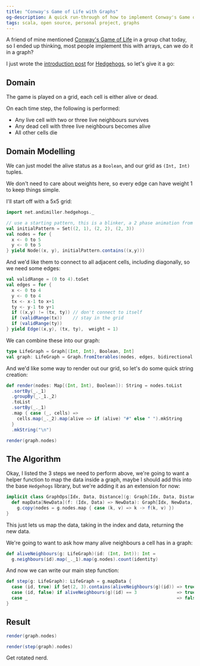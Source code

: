 ```yaml
---
title: "Conway's Game of Life with Graphs"
og-description: A quick run-through of how to implement Conway's Game of Life using Graphs, using my Hedgehogs library.
tags: scala, open source, personal project, graphs
---
```


A friend of mine mentioned [Conway's Game of Life](https://en.wikipedia.org/wiki/Conway%27s_Game_of_Life) in a group chat today, so I ended up thinking, most people implement this with arrays, can we do it in a graph?

I just wrote the [introduction post](2023-04-03-introducing-hedgehogs.html) for [Hedgehogs](https://github.com/andimiller/hedgehogs), so let's give it a go:

## Domain

The game is played on a grid, each cell is either alive or dead.

On each time step, the following is performed:

* Any live cell with two or three live neighbours survives
* Any dead cell with three live neighbours becomes alive
* All other cells die

## Domain Modelling

We can just model the alive status as a `Boolean`, and our grid as `(Int, Int)` tuples.

We don't need to care about weights here, so every edge can have weight 1 to keep things simple.

I'll start off with a 5x5 grid:

```scala mdoc:invisible
import net.andimiller.hedgehogs._

// use a starting pattern, this is a blinker, a 2 phase animation from the game
val initialPattern = Set((2, 1), (2, 2), (2, 3))
val nodes = for {
  x <- 0 to 5
  y <- 0 to 5
} yield Node((x, y), initialPattern.contains((x,y)))
```

And we'd like them to connect to all adjacent cells, including diagonally, so we need some edges:

```scala mdoc:invisible
val validRange = (0 to 4).toSet
val edges = for {
  x <- 0 to 4
  y <- 0 to 4
  tx <- x-1 to x+1
  ty <- y-1 to y+1
  if ((x,y) != (tx, ty)) // don't connect to itself
  if (validRange(tx))    // stay in the grid
  if (validRange(ty))
} yield Edge((x,y), (tx, ty),  weight = 1)
```

We can combine these into our graph:
```scala mdoc:invisible
type LifeGraph = Graph[(Int, Int), Boolean, Int]
val graph: LifeGraph = Graph.fromIterables(nodes, edges, bidirectional = true).getOrElse(throw new Exception("invalid graph"))
```

And we'd like some way to render out our grid, so let's do some quick string creation:

```scala mdoc
def render(nodes: Map[(Int, Int), Boolean]): String = nodes.toList
  .sortBy(_._1)
  .groupBy(_._1._2)
  .toList
  .sortBy(_._1)
  .map { case (_, cells) =>
    cells.map(_._2).map(alive => if (alive) "#" else " ").mkString
  }
  .mkString("\n")

render(graph.nodes)
```

## The Algorithm

Okay, I listed the 3 steps we need to perform above, we're going to want a helper function to map the data inside a graph, maybe I should add this into the base `Hedgehogs` library, but we're adding it as an extension for now:

```scala mdoc
implicit class GraphOps[Idx, Data, Distance](g: Graph[Idx, Data, Distance]) {
  def mapData[NewData](f: (Idx, Data) => NewData): Graph[Idx, NewData, Distance] =
    g.copy(nodes = g.nodes.map { case (k, v) => k -> f(k, v) })
}
```

This just lets us map the data, taking in the index and data, returning the new data.

We're going to want to ask how many alive neighbours a cell has in a graph:

```scala mdoc
def aliveNeighbours(g: LifeGraph)(id: (Int, Int)): Int = 
  g.neighbours(id).map(_._1).map(g.nodes).count(identity)
```

And now we can write our main step function:

```scala mdoc
def step(g: LifeGraph): LifeGraph = g.mapData {
  case (id, true) if Set(2, 3).contains(aliveNeighbours(g)(id)) => true
  case (id, false) if aliveNeighbours(g)(id) == 3               => true
  case _                                                        => false
}
```

## Result

```scala mdoc
render(graph.nodes)

render(step(graph).nodes)
```

Get rotated nerd.
